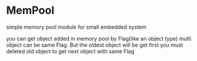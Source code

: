# MemPool
simple memory pool module for small embedded system 

you can get object added in memory pool by Flag(like an object type)
multi object can be same Flag. But the oldest object will be get first
you must deleted old object to get next object with same Flag


